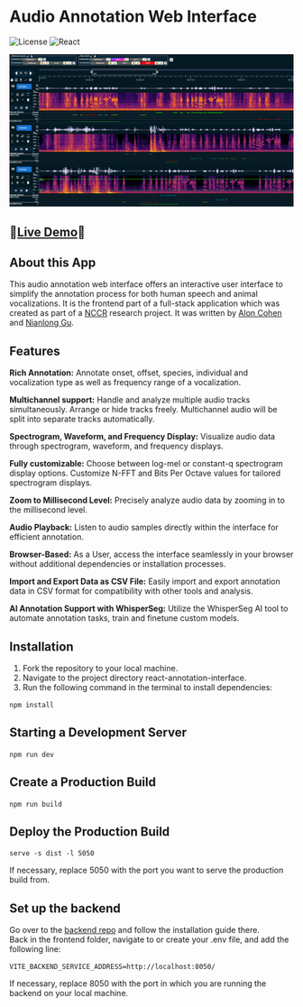 # Audio Annotation Web Interface

![License](https://img.shields.io/badge/license-MIT-blue)
![React](https://shields.io/badge/react-black?logo=react&style=for-the-badge)

![](src/assets/demo.png)

## 🦜[Live Demo](http://annotation.evolvinglanguage.ch/)🐒

## About this App

This audio annotation web interface offers an interactive user interface to simplify the annotation process for both human speech and animal vocalizations.
It is the frontend part of a full-stack application which was created as part of a [NCCR](https://www.liri.uzh.ch/en/services/collab/nccr.html) research project. 
It was written by [Alon Cohen](https://github.com/AlonCohen96/) and [Nianlong Gu](https://github.com/nianlonggu).

## Features

**Rich Annotation:** Annotate onset, offset, species, individual and vocalization type as well as frequency range of a vocalization.

**Multichannel support:** Handle and analyze multiple audio tracks simultaneously. Arrange or hide tracks freely. Multichannel audio will be split into separate tracks automatically.

**Spectrogram, Waveform, and Frequency Display:** Visualize audio data through spectrogram, waveform, and frequency displays.

**Fully customizable:** Choose between log-mel or constant-q spectrogram display options. Customize N-FFT and Bits Per Octave values for tailored spectrogram displays.

**Zoom to Millisecond Level:** Precisely analyze audio data by zooming in to the millisecond level.

**Audio Playback:** Listen to audio samples directly within the interface for efficient annotation.

**Browser-Based:** As a User, access the interface seamlessly in your browser without additional dependencies or installation processes.

**Import and Export Data as CSV File:** Easily import and export annotation data in CSV format for compatibility with other tools and analysis.

**AI Annotation Support with WhisperSeg:** Utilize the WhisperSeg AI tool to automate annotation tasks, train and finetune custom models.

## Installation

1. Fork the repository to your local machine.
2. Navigate to the project directory react-annotation-interface.
3. Run the following command in the terminal to install dependencies:
```
npm install
```

## Starting a Development Server

```
npm run dev
```

## Create a Production Build
```
npm run build
```

## Deploy the Production Build
```
serve -s dist -l 5050
```

If necessary, replace 5050 with the port you want to serve the production build from.

## Set up the backend
Go over to the [backend repo](https://github.com/nianlonggu/human-in-the-loop-annotation-backend) and follow the installation guide there.  
Back in the frontend folder, navigate to or create your .env file, and add the following line:
```
VITE_BACKEND_SERVICE_ADDRESS=http://localhost:8050/
```

If necessary, replace 8050 with the port in which you are running the backend on your local machine.